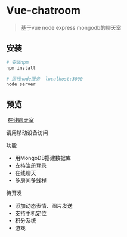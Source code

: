 # Vue-chatroom

> 基于vue node express mongodb的聊天室 

## 安装

``` bash
# 安装npm
npm install

# 运行node服务  localhost:3000
node server

```
## 预览
  [在线聊天室](http://59.110.218.21)  
  
 请用移动设备访问
 
 功能 
* 用MongoDB搭建数据库
* 支持注册登录
* 在线聊天
* 多房间多线程

待开发
* 添加动态表情、图片发送
* 支持手机定位
* 积分系统
* 游戏

